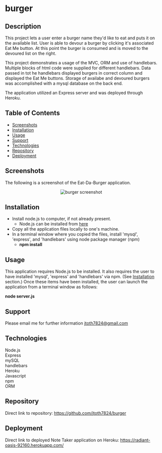 # burger

## Description

This project lets a user enter a burger name they'd like to eat and puts it on the available list.  User is able to devour a burger by clicking it's associated Eat Me button.  At this point the burger is consumed and is moved to the devoured list on the right.    

This project demonstrates a usage of the MVC, ORM and use of handlebars.  Multiple blocks of html code were supplied for different handlebars.   Data passed in tot he handlebars displayed burgers in correct column and displayed the Eat Me buttons.  Storage of availabe and devoured burgers was accomplished with a mysql database on the back end.

The application utilized an Express server and was deployed through Heroku.

## Table of Contents

* [Screenshots](#Screenshots)
* [Installation](#Installation)
* [Usage](#Usage)
* [Support](#Support)
* [Technologies](#Technologies)
* [Repository](#Repository)
* [Deployment](#Deployment)

## Screenshots

The following is a screenshot of the Eat-Da-Burger application.

<p align="center">
  <img src="./images/burger.png" alt="burger screenshot">
</p>

## Installation

* Install node.js to computer, if not already present.
    * Node.js can be installed from [here](https://nodejs.org/en/)
* Copy all the application files locally to one's machine.
* In a terminal window where you copied the files, install 'mysql', 'express', and 'handlebars' using node package manager (npm)
    * **npm install**

## Usage

This application requires Node.js to be installed.  It also requires the user to have installed 'mysql', 'express' and 'handlebars' via npm.  (See [Installation](#installation) section.)  Once these items have been installed, the user can launch the application from a terminal window as follows:

**node server.js**

## Support

Please email me for further information jtoth7824@gmail.com


## Technologies

<div>Node.js</div>
<div>Express</div>
<div>mySQL</div>
<div>handlebars</div>
<div>Heroku</div>
<div>Javascript</div>
<div>npm</div>
<div>ORM</div>

## Repository

Direct link to repository:  https://github.com/jtoth7824/burger

## Deployment

Direct link to deployed Note Taker application on Heroku:   https://radiant-oasis-92160.herokuapp.com/
